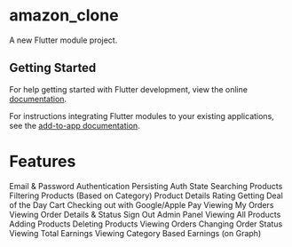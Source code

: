 # amazon_clone

A new Flutter module project.

## Getting Started

For help getting started with Flutter development, view the online
[documentation](https://flutter.dev/).

For instructions integrating Flutter modules to your existing applications,
see the [add-to-app documentation](https://flutter.dev/docs/development/add-to-app).

# Features

Email & Password Authentication
Persisting Auth State
Searching Products
Filtering Products (Based on Category)
Product Details
Rating
Getting Deal of the Day
Cart
Checking out with Google/Apple Pay
Viewing My Orders
Viewing Order Details & Status
Sign Out
Admin Panel
Viewing All Products
Adding Products
Deleting Products
Viewing Orders
Changing Order Status
Viewing Total Earnings
Viewing Category Based Earnings (on Graph)